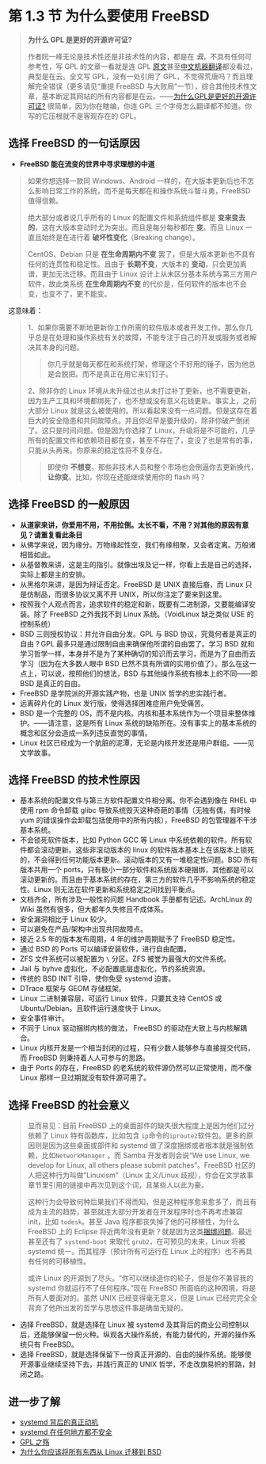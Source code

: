 # 第 1.3 节 为什么要使用 FreeBSD

>**为什么 GPL 是更好的开源许可证?**
>
>作者阮一峰无论是技术性还是非技术性的内容，都是在 ***云***，不具有任何可参考性，写 GPL 的文章一看就是连 GPL [原文](https://www.gnu.org/licenses/gpl-3.0.html)甚至[中文机器翻译](https://jxself.org/translations/gpl-3.zh.shtml)都没看过，典型是在云。全文写 GPL，没有一处引用了 GPL，不觉得荒唐吗？而且理解完全错误（更多请见“重提 FreeBSD 与大败局”一节），综合其他技术性文章，基本断定其网站的所有内容都是在云。——[为什么GPL是更好的开源许可证?](https://www.ruanyifeng.com/blog/2010/02/why_gpl_is_a_better_choice.html) 很简单，因为你在瞎编，你连 GPL 三个字母怎么翻译都不知道。你写的它压根就不是客观存在的 GPL。

## 选择 FreeBSD 的一句话原因

- **FreeBSD 能在流变的世界中寻求理想的中道**

>如果你想选择一款同 Windows、Android 一样的，在大版本更新后也不怎么影响日常工作的系统，而不是每天都在和操作系统斗智斗勇，FreeBSD 值得信赖。
>
>绝大部分或者说几乎所有的 Linux 的配置文件和系统组件都是 **变来变去的**，这在大版本变动时尤为突出。而且是每分每秒都在 **变**。而且 Linux 一直且始终是在进行着 **破坏性变化**（Breaking change）。
>
> CentOS、Debian 只是 **在生命周期内不变** 罢了，但是大版本更新也不具有任何的连贯性和稳定性。且由于 **长期不变**，大版本的 **变动**，只会更加离谱，更加无法迁移。而且由于 Linux 设计上从未区分基本系统与第三方用户软件，故此类系统 **在生命周期内不变** 的代价是，任何软件的版本也不会变，也变不了，更不能变。

这意味着：

>1、如果你需要不断地更新你工作所需的软件版本或者开发工作。那么你几乎总是在处理和操作系统有关的故障，不能专注于自己的开发或服务或者解决其本身的问题。
>
>>你几乎就是每天都在和系统打架，修理这个不好用的锤子，因为他总是会脱把。而不是真正在用它来钉钉子。
>
>2、除非你的 Linux 环境从未升级过也从未打过补丁更新，也不需要更新，因为生产工具和环境都绑死了，也不想或没有意义花钱更新。事实上，之前大部分 Linux 就是这么被使用的。所以看起来没有一点问题。但是这存在着巨大的安全隐患和共同故障点。并且你迟早是要升级的，除非你破产倒闭了。这只是时间问题。但是因为你选择了 Linux，升级将是不可能的，几乎所有的配置文件和依赖项目都在变，甚至不存在了，变没了也是常有的事，只能从头再来。你原来的稳定性将不复存在。
>>
>>即使你 **不想变**，那些非技术人员和整个市场也会倒逼你去更新换代，**让你变**。比如，你现在还能继续使用你的 flash 吗？

## 选择 FreeBSD 的一般原因

- **从道家来讲，你爱用不用，不用拉倒。太长不看，不用？对其他的原因有意见？请重复看此条目**
- 从佛学来说，因为缘分。万物缘起性空，我们有缘相聚，又会者定离。万般诸相皆如此。
- 从基督教来讲，这是主的指引。就像出埃及记一样，你看上去是自己的选择，实际上都是主的安排。
- 从黑格尔来讲，是因为辩证否定。FreeBSD 是 UNIX 直接后裔，而 Linux 只是仿制品，而很多协议又离不开 UNIX，所以你注定了要来到这里。
- 按照我个人观点而言，追求软件的稳定和新，既要有二进制源，又要能编译安装。除了 FreeBSD 之外我找不到 Linux 系统。（VoidLinux 缺乏类似 USE 的控制系统）
- BSD 三则授权协议：并允许自由分发。GPL 与 BSD 协议，究竟何者是真正的自由？GPL 最多只是通过限制自由来确保他所谓的自由罢了。学习 BSD 就和学习哲学一样，本身并不是为了某种确切的知识而去学习，而是为了自由而去学习（因为在大多数人眼中 BSD 已然不具有所谓的实用价值了）。那么在这一点上，可以说，按照他们的想法，BSD 与其他操作系统有根本上的不同——即 BSD 是真正的自由。
- FreeBSD 是学院派的开源实践产物，也是 UNIX 哲学的忠实践行者。
- 远离碎片化的 Linux 发行版，使得选择困难症用户免受痛苦。
- BSD 是一个完整的 OS，而不是内核。内核和基本系统作为一个项目来整体维护。——请注意，这是所有 Linux 系统的缺陷所在。没有事实上的基本系统的概念和区分会造成一系列违反直觉的事情。
- Linux 社区已经成为一个肮脏的泥潭，无论是内核开发还是用户群组。——见文学故事。

## 选择 FreeBSD 的技术性原因

- 基本系统的配置文件与第三方软件配置文件相分离。你不会遇到像在 RHEL 中使用 rpm 命令卸载 glibc 导致系统毁灭这种奇葩的事情（无独有偶，有时候 yum 的错误操作会卸载包括使用中的所有内核），FreeBSD 的包管理器不干涉基本系统。
- 不会锁死软件版本，比如 Python GCC 等 Linux 中系统依赖的软件。所有软件都会滚动更新。这些非滚动版本的 linux 的软件版本基本上在该版本上锁死的，不会得到任何功能版本更新。滚动版本的又有一堆稳定性问题。BSD 所有版本共用一个 ports，只有极小一部分软件和系统版本硬捆绑，其他都是可以滚动更新的。而且由于基本系统的存在，第三方的软件几乎不影响系统的稳定性。Linux 则无法在软件更新和系统稳定之间找到平衡点。
- 文档齐全，所有涉及一般性的问题 Handbook 手册都有记述。ArchLinux 的 Wiki 虽然有很多，但大都年久失修且不成体系。
- 安全漏洞相比于 Linux 较少。
- 可以避免在产品/架构中出现共同故障点。
- 接近 2.5 年的版本发布周期，4 年的维护周期赋予了 FreeBSD 稳定性。
- 通过 BSD 的 Ports 可以编译安装软件，进行自由配置。
- ZFS 文件系统可以被配置为 `\` 分区。ZFS 被誉为最强大的文件系统。
- Jail 与 byhve 虚拟化，不必配置底层虚拟化，节约系统资源。
- 传统的 BSD INIT 引导，使你免受 systemd 迫害。
- DTrace 框架与 GEOM 存储框架。
- Linux 二进制兼容层，可运行 Linux 软件，只要其支持 CentOS 或 Ubuntu/Debian。且软件运行速度快于 Linux。
- 安全事件审计。
- 不同于 Linux 驱动捆绑内核的做法， FreeBSD 的驱动在大致上与内核解耦合。
- Linux 内核开发是一个相当封闭的过程，只有少数人能够参与直接提交代码，而 FreeBSD 则秉持着人人可参与的思路。
- 由于 Ports 的存在，FreeBSD 的老系统的软件源仍然可以正常使用，而不像 Linux 那样一旦过期就没有软件源可用了。

## 选择 FreeBSD 的社会意义

> 显而易见：目前 FreeBSD 上的桌面部件的缺失很大程度上是因为他们过分依赖了 Linux 特有函数库，比如包含 `ip`命令的`iproute2`软件包。更多的原因则是因为这些桌面或部件和 systemd 做了深度捆绑或者根本就是强制依赖，比如`NetworkManager` 。而 Samba 开发者则会说“We use Linux, we develop for Linux, all others please submit patches”。FreeBSD 社区的人把这种行为叫做“Linuxism”（Linux 主义/Linux 歧视），你会在文学故事章节里引用的链接中再次见到这个词，且某些人以此为豪。
>
> 这种行为会导致何种后果我们不得而知，但是这种程序愈来愈多了，而且有成为主流的趋势，甚至就连大部分开发者在开发程序时也不再考虑兼容 init，比如 `todesk`。甚至 Java 程序都丧失掉了他的可移植性，为什么 FreeBSD 上的 Eclipse 将近两年没有更新？就是因为这类[捆绑问题](https://git.eclipse.org/r/c/platform/eclipse.platform.swt/+/163641/)。最近甚至还有了 `systemd-boot` 来取代 `grub2`，在可预见的未来，Linux 将被 systemd 统一。而其程序（预计所有可运行在 Linux 上的程序）也不再具有任何的可移植性。
>
> 或许 Linux 的开源到了尽头。“你可以继续造你的轮子，但是你不兼容我的 systemd 你就运行不了任何程序。”现在 FreeBSD 所面临的这种困境，将是所有人要面对的。虽然 UNIX 已经变得毫无意义，但是 Linux 已经完完全全背弃了他所出发的哲学与思想这件事是确凿无疑的。

- 选择 FreeBSD，就是选择在 Linux 被 systemd 及其背后的商业公司控制以后，还能够保留一份火种。纵观各大操作系统，有能力替代的，开源的操作系统只有 FreeBSD。
- 选择 FreeBSD，就是选择保留下一份真正开源的、自由的操作系统。能够使开源事业继续坚持下去，并践行真正的 UNIX 哲学，不走改旗易帜的邪路，封闭之路。

## 进一步了解

- [systemd 背后的真正动机](https://freebsd.gitbook.io/translated-articles/the-real-motivation-behind-systemd)
- [systemd 在任何地方都不安全](https://freebsd.gitbook.io/translated-articles/systemd-isnt-safe-to-run-anywhere)
- [GPL 之殇](https://freebsd.gitbook.io/translated-articles/the-problems-with-the-gpl)
- [为什么你应该将所有东西从 Linux 迁移到 BSD](https://freebsd.gitbook.io/translated-articles/why-you-should-migrate-everything-from-linux-to-bsd)


